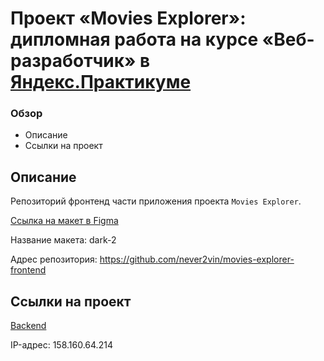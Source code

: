 # Проект «Movies Explorer»: дипломная работа на курсе «Веб-разработчик» в [Яндекс.Практикуме](https://practicum.yandex.ru/)

### Обзор

- Описание
- Ссылки на проект

## Описание

Репозиторий фронтенд части приложения проекта `Movies Explorer`.

[Ссылка на макет в Figma](https://www.figma.com/file/6FMWkB94wE7KTkcCgUXtnC/light-1?type=design&node-id=891-3857&mode=design&t=2o1n0jVrlmCiWxAF-0)

Название макета: dark-2

Адрес репозитория: https://github.com/never2vin/movies-explorer-frontend

## Ссылки на проект

[Backend](https://diploma.nomoredomainsrocks.ru)

IP-адрес: 158.160.64.214
